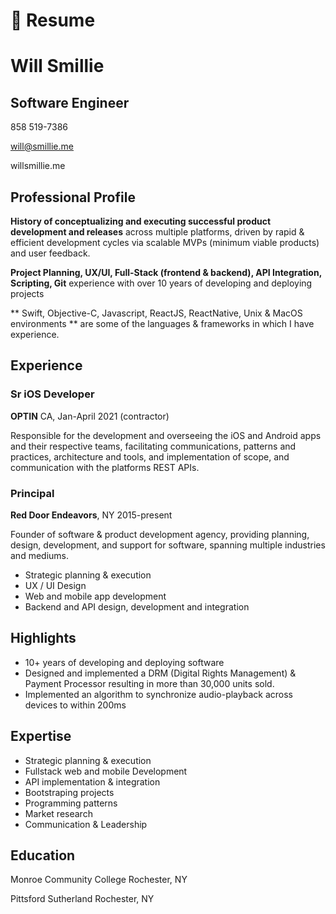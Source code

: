 # 📄 Resume

# Will Smillie

## Software Engineer

858 519-7386

will@smillie.me

willsmillie.me

## Professional Profile

**History of conceptualizing and executing successful product development and releases** across multiple platforms, driven by rapid & efficient development cycles via scalable MVPs (minimum viable products) and user feedback.

**Project Planning, UX/UI, Full-Stack (frontend & backend), API Integration, Scripting, Git** experience with over 10 years of developing and deploying projects

** Swift, Objective-C, Javascript, ReactJS, ReactNative, Unix & MacOS environments ** are some of the languages & frameworks in which I have experience.

## Experience

### Sr iOS Developer

**OPTIN** CA, Jan-April 2021 (contractor)

Responsible for the development and overseeing the iOS and Android apps and their respective teams, facilitating communications, patterns and practices, architecture and tools, and implementation of scope, and communication with the platforms REST APIs.

### Principal

**Red Door Endeavors**, NY 2015-present

Founder of software & product development agency, providing planning, design, development, and support for software, spanning multiple industries and mediums.

- Strategic planning & execution
- UX / UI Design
- Web and mobile app development
- Backend and API design, development and integration

## Highlights

- 10+ years of developing and deploying software
- Designed and implemented a DRM (Digital Rights Management) & Payment Processor resulting in more than 30,000 units sold.
- Implemented an algorithm to synchronize audio-playback across devices to within 200ms

## Expertise

- Strategic planning & execution
- Fullstack web and mobile Development
- API implementation & integration
- Bootstraping projects
- Programming patterns
- Market research
- Communication & Leadership

## Education

Monroe Community College
Rochester, NY

Pittsford Sutherland
Rochester, NY
